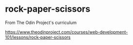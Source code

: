# rock-paper-scissors
From The Odin Project's curriculum

https://www.theodinproject.com/courses/web-development-101/lessons/rock-paper-scissors
